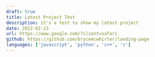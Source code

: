 ```yaml
---
draft: true
title: Latest Project Test
description: it's a test to show my latest project
date: 2022-02-13
url: https://www.google.com/?client=safari
github: https://github.com/brycemcwhirter/landing-page
languages: ['javascript', 'python', 'c++', 'c']
---
```


